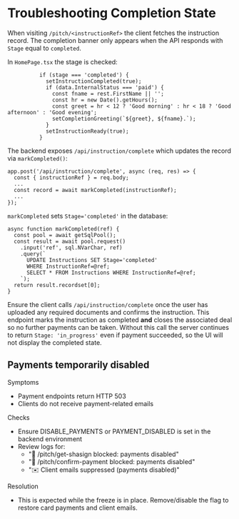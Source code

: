 # Troubleshooting Completion State

When visiting `/pitch/<instructionRef>` the client fetches the instruction record. The completion banner only appears when the API responds with `Stage` equal to `completed`.

In `HomePage.tsx` the stage is checked:

```
          if (stage === 'completed') {
            setInstructionCompleted(true);
            if (data.InternalStatus === 'paid') {
              const fname = rest.FirstName || '';
              const hr = new Date().getHours();
              const greet = hr < 12 ? 'Good morning' : hr < 18 ? 'Good afternoon' : 'Good evening';
              setCompletionGreeting(`${greet}, ${fname}.`);
            }
            setInstructionReady(true);
          }
```

The backend exposes `/api/instruction/complete` which updates the record via `markCompleted()`:

```
app.post('/api/instruction/complete', async (req, res) => {
  const { instructionRef } = req.body;
  ...
  const record = await markCompleted(instructionRef);
  ...
});
```

`markCompleted` sets `Stage='completed'` in the database:

```
async function markCompleted(ref) {
  const pool = await getSqlPool();
  const result = await pool.request()
    .input('ref', sql.NVarChar, ref)
    .query(`
      UPDATE Instructions SET Stage='completed'
      WHERE InstructionRef=@ref;
      SELECT * FROM Instructions WHERE InstructionRef=@ref;
    `);
  return result.recordset[0];
}
```

Ensure the client calls `/api/instruction/complete` once the user has uploaded any required documents and confirms the instruction. This endpoint marks the instruction as completed **and** closes the associated deal so no further payments can be taken. Without this call the server continues to return `Stage: 'in_progress'` even if payment succeeded, so the UI will not display the completed state.

## Payments temporarily disabled

Symptoms
- Payment endpoints return HTTP 503
- Clients do not receive payment-related emails

Checks
- Ensure DISABLE_PAYMENTS or PAYMENT_DISABLED is set in the backend environment
- Review logs for:
  - "🛑 /pitch/get-shasign blocked: payments disabled"
  - "🛑 /pitch/confirm-payment blocked: payments disabled"
  - "✉️  Client emails suppressed (payments disabled)"

Resolution
- This is expected while the freeze is in place. Remove/disable the flag to restore card payments and client emails.